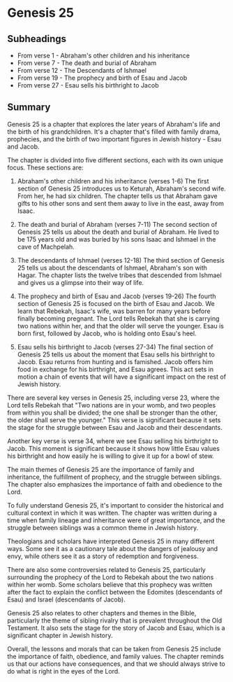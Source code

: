 # Genesis 25

## Subheadings

* From verse 1 - Abraham's other children and his inheritance
* From verse 7 - The death and burial of Abraham
* From verse 12 - The Descendants of Ishmael
* From verse 19 - The prophecy and birth of Esau and Jacob
* From verse 27 - Esau sells his birthright to Jacob

## Summary

Genesis 25 is a chapter that explores the later years of Abraham's life and the birth of his grandchildren. It's a chapter that's filled with family drama, prophecies, and the birth of two important figures in Jewish history - Esau and Jacob.

The chapter is divided into five different sections, each with its own unique focus. These sections are:

1. Abraham's other children and his inheritance (verses 1-6)
The first section of Genesis 25 introduces us to Keturah, Abraham's second wife. From her, he had six children. The chapter tells us that Abraham gave gifts to his other sons and sent them away to live in the east, away from Isaac.

2. The death and burial of Abraham (verses 7-11)
The second section of Genesis 25 tells us about the death and burial of Abraham. He lived to be 175 years old and was buried by his sons Isaac and Ishmael in the cave of Machpelah.

3. The descendants of Ishmael (verses 12-18)
The third section of Genesis 25 tells us about the descendants of Ishmael, Abraham's son with Hagar. The chapter lists the twelve tribes that descended from Ishmael and gives us a glimpse into their way of life.

4. The prophecy and birth of Esau and Jacob (verses 19-26)
The fourth section of Genesis 25 is focused on the birth of Esau and Jacob. We learn that Rebekah, Isaac's wife, was barren for many years before finally becoming pregnant. The Lord tells Rebekah that she is carrying two nations within her, and that the older will serve the younger. Esau is born first, followed by Jacob, who is holding onto Esau's heel.

5. Esau sells his birthright to Jacob (verses 27-34)
The final section of Genesis 25 tells us about the moment that Esau sells his birthright to Jacob. Esau returns from hunting and is famished. Jacob offers him food in exchange for his birthright, and Esau agrees. This act sets in motion a chain of events that will have a significant impact on the rest of Jewish history.

There are several key verses in Genesis 25, including verse 23, where the Lord tells Rebekah that "Two nations are in your womb, and two peoples from within you shall be divided; the one shall be stronger than the other, the older shall serve the younger." This verse is significant because it sets the stage for the struggle between Esau and Jacob and their descendants.

Another key verse is verse 34, where we see Esau selling his birthright to Jacob. This moment is significant because it shows how little Esau values his birthright and how easily he is willing to give it up for a bowl of stew.

The main themes of Genesis 25 are the importance of family and inheritance, the fulfillment of prophecy, and the struggle between siblings. The chapter also emphasizes the importance of faith and obedience to the Lord.

To fully understand Genesis 25, it's important to consider the historical and cultural context in which it was written. The chapter was written during a time when family lineage and inheritance were of great importance, and the struggle between siblings was a common theme in Jewish history.

Theologians and scholars have interpreted Genesis 25 in many different ways. Some see it as a cautionary tale about the dangers of jealousy and envy, while others see it as a story of redemption and forgiveness.

There are also some controversies related to Genesis 25, particularly surrounding the prophecy of the Lord to Rebekah about the two nations within her womb. Some scholars believe that this prophecy was written after the fact to explain the conflict between the Edomites (descendants of Esau) and Israel (descendants of Jacob).

Genesis 25 also relates to other chapters and themes in the Bible, particularly the theme of sibling rivalry that is prevalent throughout the Old Testament. It also sets the stage for the story of Jacob and Esau, which is a significant chapter in Jewish history.

Overall, the lessons and morals that can be taken from Genesis 25 include the importance of faith, obedience, and family values. The chapter reminds us that our actions have consequences, and that we should always strive to do what is right in the eyes of the Lord.